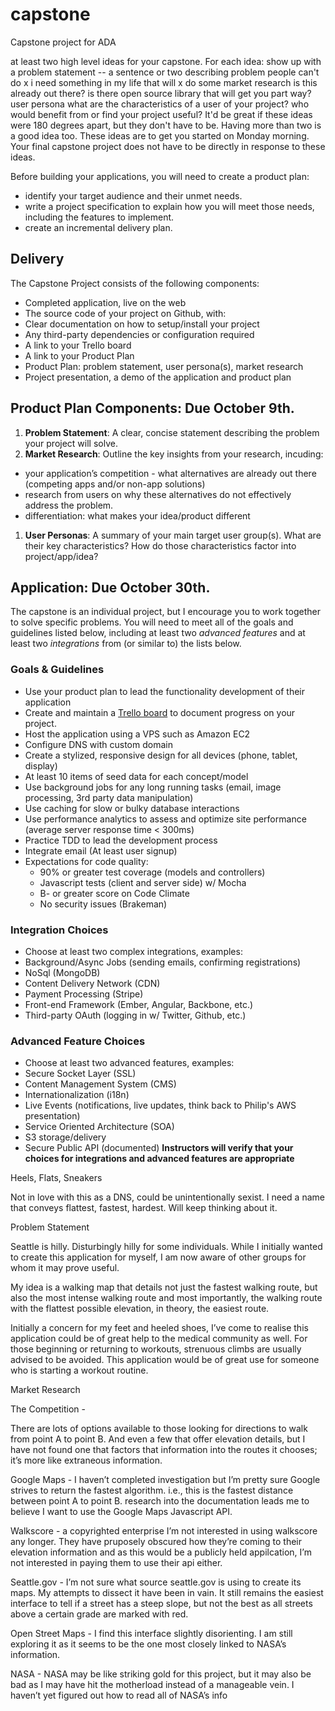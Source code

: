 # capstone
Capstone project for ADA

at least two high level ideas for your capstone. For each idea:
show up with a problem statement -- a sentence or two describing problem
people can't do x
i need something in my life that will x
do some market research
is this already out there?
is there open source library that will get you part way?
user persona
what are the characteristics of a user of your project?
who would benefit from or find your project useful?
It'd be great if these ideas were 180 degrees apart, but they don't have to be.
Having more than two is a good idea too.
These ideas are to get you started on Monday morning. Your final capstone project does not have to be directly in response to these ideas.



 Before building your applications, you will need to create a product plan:

 - identify your target audience and their unmet needs.
 - write a project specification to explain how you will meet those needs, including the features to implement.
 - create an incremental delivery plan.
## Delivery
The Capstone Project consists of the following components:
- Completed application, live on the web
- The source code of your project on Github, with:
 - Clear documentation on how to setup/install your project
 - Any third-party dependencies or configuration required
 - A link to your Trello board
 - A link to your Product Plan
- Product Plan: problem statement, user persona(s), market research
- Project presentation, a demo of the application and product plan
## Product Plan Components: Due October 9th.
1. __Problem Statement__: A clear, concise statement describing the problem your project will solve.
1. __Market Research__: Outline the key insights from your research, incuding:
 - your application’s competition - what alternatives are already out there (competing apps and/or non-app solutions)
 - research from users on why these alternatives do not effectively address the problem.
 - differentiation: what makes your idea/product different
1. __User Personas__: A summary of your main target user group(s). What are their key characteristics? How do those characteristics factor into project/app/idea?
## Application: Due October 30th.
The capstone is an individual project, but I encourage you to work together to solve specific problems. You will need to meet all of the goals and guidelines listed below, including at least two ​_advanced features_​ and at least two ​_integrations_​ from (or similar to) the lists below.
### Goals & Guidelines
- Use your product plan to lead the functionality development of their application
- Create and maintain a [Trello board](https://trello.com/) to document progress on your project.
- Host the application using a VPS such as Amazon EC2
- Configure DNS with custom domain
- Create a stylized, responsive design for all devices (phone, tablet, display)
- At least 10 items of seed data for each concept/model
- Use background jobs for any long running tasks (email, image processing, 3rd party data manipulation)
- Use caching for slow or bulky database interactions
- Use performance analytics to assess and optimize site performance (average server response time < 300ms)
- Practice TDD to lead the development process
- Integrate email (At least user signup)
- Expectations for code quality:
   - 90% or greater test coverage (models and controllers)
   - Javascript tests (client and server side) w/ Mocha
   - B- or greater score on Code Climate
   - No security issues (Brakeman)
### Integration Choices
- Choose at least two complex integrations, examples:
 - Background/Async Jobs (sending emails, confirming registrations)
 - NoSql (MongoDB)
 - Content Delivery Network (CDN)
 - Payment Processing (Stripe)
 - Front-end Framework (Ember, Angular, Backbone, etc.)
 - Third-party OAuth (logging in w/ Twitter, Github, etc.)
### Advanced Feature Choices
- Choose at least two advanced features, examples:
 - Secure Socket Layer (SSL)
 - Content Management System (CMS)
 - Internationalization (i18n)
 - Live Events (notifications, live updates, think back to Philip's AWS presentation)
 - Service Oriented Architecture (SOA)
 - S3 storage/delivery
 - Secure Public API (documented)
__Instructors will verify that your choices for integrations and advanced features are appropriate__















Heels, Flats, Sneakers

Not in love with this as a DNS,  could be unintentionally sexist. I need a name that conveys flattest, fastest, hardest.  Will keep thinking about it. 

Problem Statement

Seattle is hilly. Disturbingly hilly for some individuals. While I initially wanted to create this application for myself, I am now aware of other groups for whom it may prove useful.

My idea is a walking map that details not just the fastest walking route, but also the most intense walking route and most importantly, the walking route with the flattest possible elevation, in theory, the easiest route.   

Initially a concern for my feet and heeled shoes, I’ve come to realise this application could be of great help to the medical community as well.  For those beginning or returning to workouts, strenuous climbs are usually advised to be avoided.  This application would be of great use for someone who is starting a workout routine. 

Market Research 

The Competition - 

There are lots of options available to those looking for directions to walk from point A to point B.   And even a few that offer elevation details, but I have not found one that factors that information into the routes it chooses; it’s more like extraneous information.  

Google Maps -  I haven’t completed investigation but I’m pretty sure Google strives to return the fastest algorithm. i.e., this is the fastest distance between point A to point B.  research into the documentation leads me to believe I want to use the Google Maps Javascript API. 

Walkscore -  a copyrighted enterprise I’m not interested in using walkscore any longer. They have pruposely obscured how they’re coming to their elevation information and as this would be a publicly held appilcation, I’m not interested in paying them to use their api either. 

Seattle.gov -  I’m not sure what source seattle.gov is using to create its maps.  My attempts to dissect it have been in vain. It still remains the easiest interface to tell if a street has a steep slope, but not the best as all streets above a certain grade are marked with red. 

Open Street Maps - I find this interface slightly disorienting. I am still exploring it as it seems to be the one most closely linked to NASA’s information.

NASA -   NASA may be  like striking gold for this project, but it may also be bad as I may have hit the motherload instead of a manageable vein.  I haven’t yet figured out how to read all of NASA’s info 

